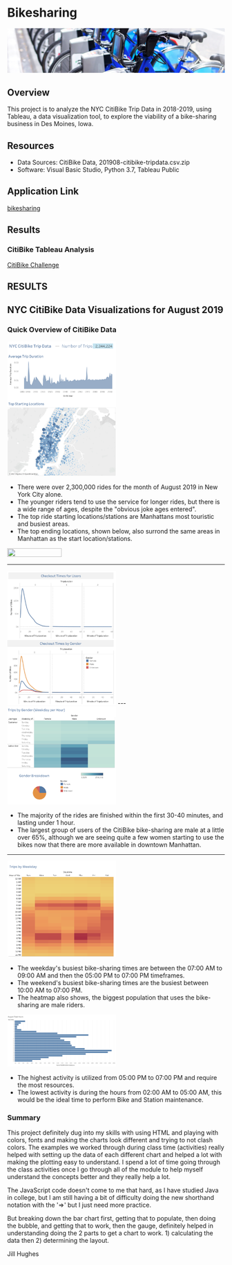 # Bikesharing

![logo](images/module-14-logo.png)

## Overview

This project is to analyze the NYC CitiBike Trip Data in 2018-2019, using Tableau, a data visualization tool, to explore the viability of a bike-sharing business in Des Moines, Iowa.

## Resources
* Data Sources: CitiBike Data, 201908-citibike-tripdata.csv.zip
* Software: Visual Basic Studio, Python 3.7, Tableau Public

## Application Link
<a href="https://jillibus.github.io/bikesharing/">bikesharing</a>

## Results
### CitiBike Tableau Analysis
<a href="https://public.tableau.com/authoring/CitiBike_Challenge_16393261332470/NYCCitiBikeChallengeStory#1"> CitiBike Challenge</a>

## RESULTS

## NYC CitiBike Data Visualizations for August 2019

### Quick Overview of CitiBike Data

<img src="images/StoryDashboard.png" width=50% height=50% />

* There were over 2,300,000 rides for the month of August 2019 in New York City alone.
* The younger riders tend to use the service for longer rides, but there is a wide range of ages, despite the "obvious joke ages entered".
* The top ride starting locations/stations are Manhattans most touristic and busiest areas.
* The top ending locations, shown below, also surrond the same areas in Manhattan as the start location/stations.

<img src="images/TopEndingLocations.jpg" width=50% height=50% /> 

---

<img src="images/TripsbyCheckout.png" width=50% height=50% />
---
<img src="images/TripsByGender.png" width=50% height=50% />

* The majority of the rides are finished within the first 30-40 minutes, and lasting under 1 hour.
* The largest group of users of the CitiBike bike-sharing are male at a little over 65%, although we are seeing quite a few women starting to use the bikes now that there are more available in downtown Manhattan.

---

<img src="images/TripsByWeekday.png" width=50% height=50% />

* The weekday's busiest bike-sharing times are between the 07:00 AM to 09:00 AM and then the 05:00 PM to 07:00 PM timeframes.
* The weekend's busiest bike-sharing times are the busiest between 10:00 AM to 07:00 PM.
* The heatmap also shows, the biggest population that uses the bike-sharing are male riders.

<img src="images/AugustPeakHours.png" width=50% height=50% />

* The highest activity is utilized from 05:00 PM to 07:00 PM and require the most resources.
* The lowest activity is during the hours from 02:00 AM to 05:00 AM, this would be the ideal time to perform Bike and Station maintenance.

### Summary

This project definitely dug into my skills with using HTML and playing with colors, fonts and making the charts look different and trying to not clash colors.  The examples we worked through during class time (activities) really helped with setting up the data of each different chart and helped a lot with making the plotting easy to understand.  I spend a lot of time going through the class activities once I go through all of the module to help myself understand the concepts better and they really help a lot.

The JavaScript code doesn't come to me that hard, as I have studied Java in college, but I am still having a bit of difficulty doing the new shorthand notation with the '=>' but I just need more practice.

But breaking down the bar chart first, getting that to populate, then doing the bubble, and getting that to work, then the gauge, definitely helped in understanding doing the 2 parts to get a chart to work.  1) calculating the data then 2) determining the layout.

Jill Hughes
